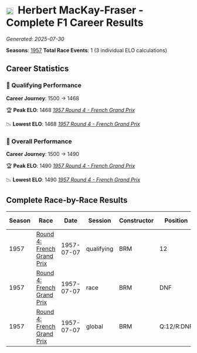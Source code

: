# <img src="https://upload.wikimedia.org/wikipedia/commons/a/a4/Flag_of_the_United_States.svg" alt="United States" width="20" height="auto" style="vertical-align: middle; margin-right: 5px;" onerror="this.outerHTML='🇺🇸'; this.style.marginRight='5px';"/> Herbert MacKay-Fraser - Complete F1 Career Results

*Generated: 2025-07-30*

**Seasons**: [1957](../seasons/1957-season-report)
**Total Race Events**: 1 (3 individual ELO calculations)

## Career Statistics

### 🏁 Qualifying Performance
**Career Journey**: 1500 → 1468

🏆 **Peak ELO**: 1468
   *[1957 Round 4 - French Grand Prix](../seasons/1957-season-report#round-4-french-grand-prix)*

📉 **Lowest ELO**: 1468
   *[1957 Round 4 - French Grand Prix](../seasons/1957-season-report#round-4-french-grand-prix)*

### 🌟 Overall Performance
**Career Journey**: 1500 → 1490

🏆 **Peak ELO**: 1490
   *[1957 Round 4 - French Grand Prix](../seasons/1957-season-report#round-4-french-grand-prix)*

📉 **Lowest ELO**: 1490
   *[1957 Round 4 - French Grand Prix](../seasons/1957-season-report#round-4-french-grand-prix)*


## Complete Race-by-Race Results

| Season | Race | Date | Session | Constructor | Position | Starting ELO | ELO Change | Final ELO | Teammate |
|--------|------|------|---------|-------------|----------|--------------|------------|-----------|----------|
| 1957 | [Round 4: French Grand Prix](../seasons/1957-season-report#round-4-french-grand-prix) | 1957-07-07 | qualifying | BRM | 12 | 1500 | -32 | 1468 | <img src="https://upload.wikimedia.org/wikipedia/commons/thumb/8/83/Flag_of_the_United_Kingdom_%283-5%29.svg/512px-Flag_of_the_United_Kingdom_%283-5%29.svg.png?20250726143817" alt="United Kingdom" width="20" height="auto" style="vertical-align: middle; margin-right: 5px;" onerror="this.outerHTML='🇬🇧'; this.style.marginRight='5px';"/> Ron Flockhart |
| 1957 | [Round 4: French Grand Prix](../seasons/1957-season-report#round-4-french-grand-prix) | 1957-07-07 | race | BRM | DNF | 1500 | N/A | 1500 | <img src="https://upload.wikimedia.org/wikipedia/commons/thumb/8/83/Flag_of_the_United_Kingdom_%283-5%29.svg/512px-Flag_of_the_United_Kingdom_%283-5%29.svg.png?20250726143817" alt="United Kingdom" width="20" height="auto" style="vertical-align: middle; margin-right: 5px;" onerror="this.outerHTML='🇬🇧'; this.style.marginRight='5px';"/> Ron Flockhart |
| 1957 | [Round 4: French Grand Prix](../seasons/1957-season-report#round-4-french-grand-prix) | 1957-07-07 | global | BRM | Q:12/R:DNF | 1500 | -10 | 1490 | <img src="https://upload.wikimedia.org/wikipedia/commons/thumb/8/83/Flag_of_the_United_Kingdom_%283-5%29.svg/512px-Flag_of_the_United_Kingdom_%283-5%29.svg.png?20250726143817" alt="United Kingdom" width="20" height="auto" style="vertical-align: middle; margin-right: 5px;" onerror="this.outerHTML='🇬🇧'; this.style.marginRight='5px';"/> Ron Flockhart |
